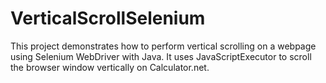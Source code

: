 # VerticalScrollSelenium
This project demonstrates how to perform vertical scrolling on a webpage using Selenium WebDriver with Java. It uses JavaScriptExecutor to scroll the browser window vertically on Calculator.net.
